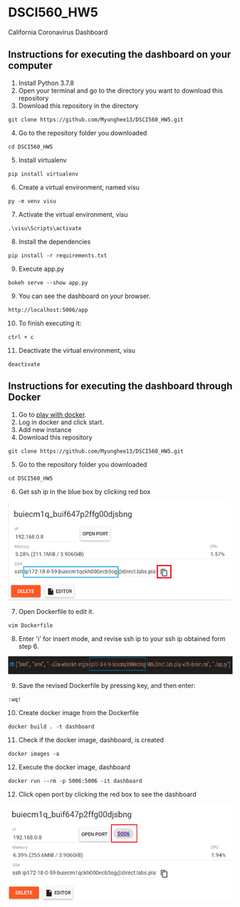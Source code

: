 # DSCI560_HW5
California Coronavirus Dashboard

## Instructions for executing the dashboard on your computer
1. Install Python 3.7.8
2. Open your terminal and go to the directory you want to download this repository
3. Download this repository in the directory
```
git clone https://github.com/Myunghee13/DSCI560_HW5.git
```
4. Go to the repository folder you downloaded 
```
cd DSCI560_HW5
```
5. Install virtualenv
```
pip install virtualenv
```
6. Create a virtual environment, named visu
```
py -m venv visu
```
7. Activate the virtual environment, visu
```
.\visu\Scripts\activate
```
8. Install the dependencies
```
pip install -r requirements.txt
```
9. Execute app.py
```
bokeh serve --show app.py
```
9. You can see the dashboard on your browser.
```
http://localhost:5006/app
```
10. To finish executing it:
```
ctrl + c
```
11. Deactivate the virtual environment, visu
```
deactivate
```
## Instructions for executing the dashboard through Docker
1. Go to [play with docker](https://labs.play-with-docker.com/).
2. Log in docker and click start.
3. Add new instance
4.  Download this repository
```
git clone https://github.com/Myunghee13/DSCI560_HW5.git
```
5. Go to the repository folder you downloaded 
```
cd DSCI560_HW5
```
6. Get ssh ip in the blue box by clicking red box
<p align="left">
    <img src="screenshot1.png" width="500px"/>
</p>

7. Open Dockerfile to edit it.
```
vim Dockerfile
```
8. Enter 'i' for insert mode, and revise ssh ip to your ssh ip obtained form step 6.
<p align="center">
    <img src="screenshot2.png" width="1200px" height="40px"/>
</p>

9. Save the revised Dockerfile by pressing key, and then enter:
```
:wq!
```
10. Create docker image from the Dockerfile
```
docker build . -t dashboard
```
11. Check if the docker image, dashboard, is created
```
docker images -a
```
12. Execute the docker image, dashboard 
```
docker run --rm -p 5006:5006 -it dashboard
```
12. Click open port by clicking the red box to see the dashboard
<p align="left">
    <img src="screenshot3.png" width="500px"/>
</p>
